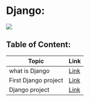 # Django:

![](https://upload.wikimedia.org/wikipedia/commons/thumb/7/75/Django_logo.svg/2560px-Django_logo.svg.png)


## Table of Content:


| Topic                | Link                                   |
|----------------------|----------------------------------------|
| what is Django       | [Link](./Django%20notes/DjangoInfo.md) |
| First Django project | [Link](./Django%20notes/Django.md)     |
|  Django project | [Link](./Django%20notes/Django.md)     |
